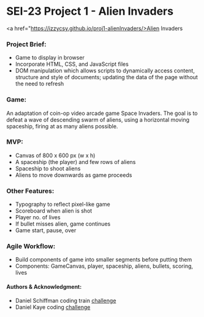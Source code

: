 # SEI-23 Project 1 - Alien Invaders

<a href="https://izzycsy.github.io/proj1-alienInvaders/>Alien Invaders</a>

### Project Brief:
- Game to display in browser
- Incorporate HTML, CSS, and JavaScript files
- DOM manipulation which allows scripts to dynamically access content, structure and style of documents; updating the data of the page without the need to refresh

### Game: 
An adaptation of coin-op video arcade game Space Invaders. The goal is to defeat a wave of descending swarm of aliens, using a horizontal moving spaceship, firing at as many aliens possible.

### MVP:
- Canvas of 800 x 600 px (w x h)
- A spaceship (the player) and few rows of aliens
- Spaceship to shoot aliens
- Aliens to move downwards as game proceeds

### Other Features:
- Typography to reflect pixel-like game
- Scoreboard when alien is shot
- Player no. of lives 
- If bullet misses alien, game continues 
- Game start, pause, over

### Agile Workflow:
- Build components of game into smaller segments before putting them 
- Components: GameCanvas, player, spaceship, aliens, bullets, scoring, lives

#### Authors & Acknowledgment:
- Daniel Schiffman coding train <a href="https://www.youtube.com/watch?v=KnUqSQAHQSg">challenge</a>
- Daniel Kaye coding  <a href="https://editor.p5js.org/danno484/sketches/zzO5nmnEg">challenge</a>
